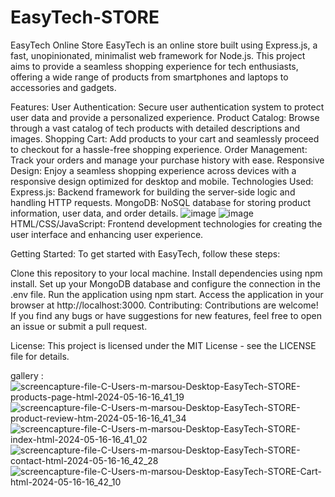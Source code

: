# EasyTech-STORE
EasyTech Online Store
EasyTech is an online store built using Express.js, a fast, unopinionated, minimalist web framework for Node.js. This project aims to provide a seamless shopping experience for tech enthusiasts, offering a wide range of products from smartphones and laptops to accessories and gadgets.

Features:
User Authentication: Secure user authentication system to protect user data and provide a personalized experience.
Product Catalog: Browse through a vast catalog of tech products with detailed descriptions and images.
Shopping Cart: Add products to your cart and seamlessly proceed to checkout for a hassle-free shopping experience.
Order Management: Track your orders and manage your purchase history with ease.
Responsive Design: Enjoy a seamless shopping experience across devices with a responsive design optimized for desktop and mobile.
Technologies Used:
Express.js: Backend framework for building the server-side logic and handling HTTP requests.
MongoDB: NoSQL database for storing product information, user data, and order details.
![image](https://github.com/Mohamed-Marsou/EasyTech-STORE/assets/108639018/fb5e32bd-3672-4357-bc33-e51f02bdaf1c)
![image](https://github.com/Mohamed-Marsou/EasyTech-STORE/assets/108639018/08920cb7-f30c-434e-b212-20274df31ce3)
HTML/CSS/JavaScript: Frontend development technologies for creating the user interface and enhancing user experience.

Getting Started:
To get started with EasyTech, follow these steps:

Clone this repository to your local machine.
Install dependencies using npm install.
Set up your MongoDB database and configure the connection in the .env file.
Run the application using npm start.
Access the application in your browser at http://localhost:3000.
Contributing:
Contributions are welcome! If you find any bugs or have suggestions for new features, feel free to open an issue or submit a pull request.

License:
This project is licensed under the MIT License - see the LICENSE file for details.

gallery :
![screencapture-file-C-Users-m-marsou-Desktop-EasyTech-STORE-products-page-html-2024-05-16-16_41_19](https://github.com/Mohamed-Marsou/EasyTech-STORE/assets/108639018/cdaf3243-045b-4721-bacc-e65e26f24f28)
![screencapture-file-C-Users-m-marsou-Desktop-EasyTech-STORE-product-review-htm-2024-05-16-16_41_34](https://github.com/Mohamed-Marsou/EasyTech-STORE/assets/108639018/d2ec1bdd-9405-4d61-943a-87c021fb9423)
![screencapture-file-C-Users-m-marsou-Desktop-EasyTech-STORE-index-html-2024-05-16-16_41_02](https://github.com/Mohamed-Marsou/EasyTech-STORE/assets/108639018/aa4d86fa-a7b5-429b-a614-1d9853ff1bc6)
![screencapture-file-C-Users-m-marsou-Desktop-EasyTech-STORE-contact-html-2024-05-16-16_42_28](https://github.com/Mohamed-Marsou/EasyTech-STORE/assets/108639018/a2047a07-1355-46a4-9b30-cd00943d06e0)
![screencapture-file-C-Users-m-marsou-Desktop-EasyTech-STORE-Cart-html-2024-05-16-16_42_10](https://github.com/Mohamed-Marsou/EasyTech-STORE/assets/108639018/a535e88c-2775-465c-b9a6-99ac4be87ba3)

